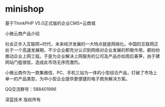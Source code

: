 # minishop
基于ThinkPHP V5.0正式版的企业CMS+云商城

小微云商产品介绍

社会正步入互联网+时代，未来经济发展的一大特点就是网络化。中国的互联网正处于一个高速发展期，不少企业都充分认识到网络对企业发展的积极作用，都纷纷推动企业上网工程。于是为企业解决上网服务的公司及产品亦如雨后春笋，由于建网站门槛很低，造成此市场无序而激烈。

小微云商作为一款集微信、PC、手机三站为一体的小型综合产品，打破了市场上单一的产品类型，为中小型企业提供更便捷的电子商务解决方案。

QQ交流群号：588401996

深蓝技术 版权所有